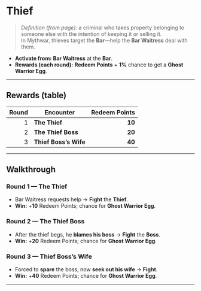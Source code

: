 # Thief

> *Definition (from page):* a criminal who takes property belonging to someone else with the intention of keeping it or selling it.  
> In Mythwar, thieves target the **Bar**—help the **Bar Waitress** deal with them.

- **Activate from:** **Bar Waitress** at the **Bar**.
- **Rewards (each round):** **Redeem Points** + **1%** chance to get a **Ghost Warrior Egg**.

---

## Rewards (table)

| Round | Encounter            | Redeem Points |
|-----: |----------------------|--------------:|
| 1     | **The Thief**       | **10**         | 
| 2     | **The Thief Boss**  | **20**         | 
| 3     | **Thief Boss’s Wife**| **40**         | 


---

## Walkthrough

### Round 1 — The Thief
- Bar Waitress requests help → **Fight** the **Thief**.  
- **Win:** +**10** Redeem Points; chance for **Ghost Warrior Egg**.

### Round 2 — The Thief Boss
- After the thief begs, he **blames his boss** → **Fight** the **Boss**.  
- **Win:** +**20** Redeem Points; chance for **Ghost Warrior Egg**. 

### Round 3 — Thief Boss’s Wife
- Forced to **spare** the boss; now **seek out his wife** → **Fight**.  
- **Win:** +**40** Redeem Points; chance for **Ghost Warrior Egg**.

---
